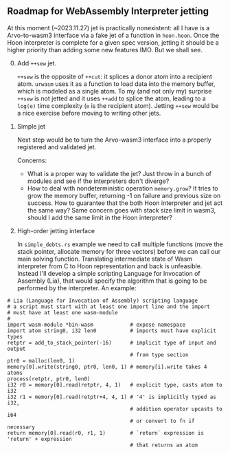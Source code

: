 ## Roadmap for WebAssembly Interpreter jetting

At this moment (~2023.11.27) jet is practically nonexistent: all I have is a Arvo-to-wasm3 interface via a fake jet of a function in `hoon.hoon`. Once the Hoon interpreter is complete for a given spec version, jetting it should be a higher priority than adding some new features IMO. But we shall see.

0. Add `++sew` jet.

    `++sew` is the opposite of `++cut`: it splices a donor atom into a recipient atom. `urwasm` uses it as a function to load data into the memory buffer, which is modeled as a single atom. To my (and not only my) surprise `++sew` is not jetted and it uses `++add` to splice the atom, leading to a `log(e)` time complexity (`e` is the recipient atom). Jetting `++sew` would be a nice exercise before moving to writing other jets.

1. Simple jet
    
   Next step would be to turn the Arvo-wasm3 interface into a properly registered and validated jet.

   Concerns:
   
   * What is a proper way to validate the jet? Just throw in a bunch of modules and see if the interpreters don't diverge?
   * How to deal with nondeterministic operation `memory.grow`? It tries to grow the memory buffer, returning -1 on failure and previous size on success. How to guarantee that the both Hoon interpreter and jet act the same way? Same concern goes with stack size limit in wasm3, should I add the same limit in the Hoon interpreter?

2. High-order jetting interface

    In `simple_debts.rs` example we need to call multiple functions (move the stack pointer, allocate memory for three vectors) before we can call our main solving function. Translating intermediate state of Wasm interpreter from C to Hoon representation and back is unfeasible. Instead I'll develop a simple scripting Language for Invocation of Assembly (Lia), that would specify the algorithm that is going to be performed by the interpreter. An example:

```
# Lia (Language for Invocation of Assembly) scripting language
# a script must start with at least one import line and the import
# must have at least one wasm-module
#
import wasm-module *bin-wasm            # expose namespace
import atom string0, i32 len0           # imports must have explicit types
retptr = add_to_stack_pointer(-16)      # implicit type of input and output
                                        # from type section
ptr0 = malloc(len0, 1) 
memory[0].write(string0, ptr0, len0, 1) # memory[i].write takes 4 atoms 
process(retptr, ptr0, len0)
i32 r0 = memory[0].read(retptr, 4, 1)   # explicit type, casts atom to i32
i32 r1 = memory[0].read(retptr+4, 4, 1) # '4' is implicitly typed as i32,
                                        # addition operator upcasts to i64
                                        # or convert to fn if necessary
return memory[0].read(r0, r1, 1)        # `return` expression is 'return' + expression
                                        # that returns an atom
```